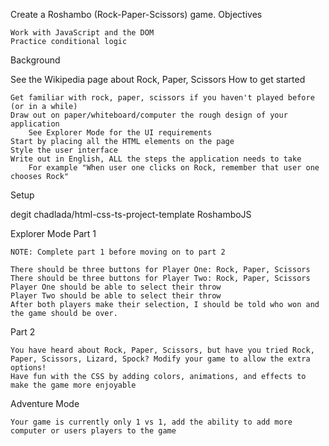 Create a Roshambo (Rock-Paper-Scissors) game.
Objectives

    Work with JavaScript and the DOM
    Practice conditional logic

Background

See the Wikipedia page about Rock, Paper, Scissors
How to get started

    Get familiar with rock, paper, scissors if you haven't played before (or in a while)
    Draw out on paper/whiteboard/computer the rough design of your application
        See Explorer Mode for the UI requirements
    Start by placing all the HTML elements on the page
    Style the user interface
    Write out in English, ALL the steps the application needs to take
        For example "When user one clicks on Rock, remember that user one chooses Rock"

Setup

degit chadlada/html-css-ts-project-template RoshamboJS

Explorer Mode
Part 1

    NOTE: Complete part 1 before moving on to part 2

    There should be three buttons for Player One: Rock, Paper, Scissors
    There should be three buttons for Player Two: Rock, Paper, Scissors
    Player One should be able to select their throw
    Player Two should be able to select their throw
    After both players make their selection, I should be told who won and the game should be over.

Part 2

    You have heard about Rock, Paper, Scissors, but have you tried Rock, Paper, Scissors, Lizard, Spock? Modify your game to allow the extra options!
    Have fun with the CSS by adding colors, animations, and effects to make the game more enjoyable

Adventure Mode

    Your game is currently only 1 vs 1, add the ability to add more computer or users players to the game
